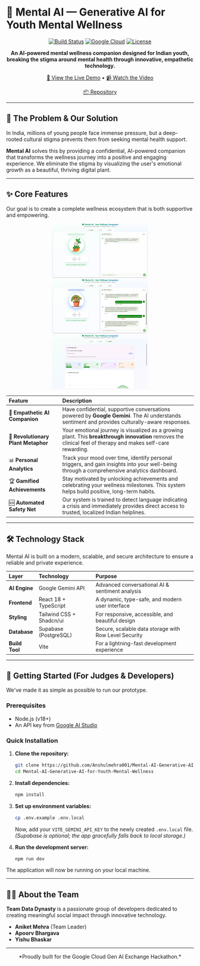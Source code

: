 # 🧠 Mental AI — Generative AI for Youth Mental Wellness

<div align="center">

[![Build Status](https://img.shields.io/badge/build-passing-brightgreen.svg?style=for-the-badge)](https://github.com/Anshulmehra001/Mental-AI-Generative-AI-for-Youth-Mental-Wellness)
[![Google Cloud](https://img.shields.io/badge/Powered%20by-Google%20Gemini%20AI-4285F4?style=for-the-badge&logo=google)](https://ai.google.dev)
[![License](https://img.shields.io/badge/license-MIT-orange.svg?style=for-the-badge)](LICENSE)

**An AI-powered mental wellness companion designed for Indian youth, breaking the stigma around mental health through innovative, empathetic technology.**

[🚀 View the Live Demo](YOUR_LIVE_DEMO_URL) • [📹 Watch the Video](YOUR_VIDEO_URL)

[📦 Repository](https://github.com/Anshulmehra001/Mental-AI-Generative-AI-for-Youth-Mental-Wellness)

</div>

---

## 🌟 The Problem & Our Solution

In India, millions of young people face immense pressure, but a deep-rooted cultural stigma prevents them from seeking mental health support.

**Mental AI** solves this by providing a confidential, AI-powered companion that transforms the wellness journey into a positive and engaging experience. We eliminate the stigma by visualizing the user's emotional growth as a beautiful, thriving digital plant.

---

## ✨ Core Features

Our goal is to create a complete wellness ecosystem that is both supportive and empowering.

<!-- A horizontal strip of key screenshots: UI, Chat, Analytics -->
<p align="center">
    <img src="docs/images/ui.png" alt="Mental AI UI and plant companion" width="260"/>
    <img src="docs/images/chat.png" alt="Empathetic AI chat experience" width="260"/>
    <img src="docs/images/insights.png" alt="Personal analytics and insights" width="260"/>
  
</p>

| Feature | Description |
| :--- | :--- |
| 🤖 **Empathetic AI Companion** | Have confidential, supportive conversations powered by **Google Gemini**. The AI understands sentiment and provides culturally-aware responses. |
| 🌱 **Revolutionary Plant Metaphor** | Your emotional journey is visualized as a growing plant. This **breakthrough innovation** removes the clinical feel of therapy and makes self-care rewarding. |
| 📊 **Personal Analytics** | Track your mood over time, identify personal triggers, and gain insights into your well-being through a comprehensive analytics dashboard. |
| 🏆 **Gamified Achievements** | Stay motivated by unlocking achievements and celebrating your wellness milestones. This system helps build positive, long-term habits. |
| 🆘 **Automated Safety Net** | Our system is trained to detect language indicating a crisis and immediately provides direct access to trusted, localized Indian helplines. |

---

## 🛠️ Technology Stack

Mental AI is built on a modern, scalable, and secure architecture to ensure a reliable and private experience.

| Layer | Technology | Purpose |
| :--- | :--- | :--- |
| **AI Engine** | Google Gemini API | Advanced conversational AI & sentiment analysis |
| **Frontend** | React 18 + TypeScript | A dynamic, type-safe, and modern user interface |
| **Styling** | Tailwind CSS + Shadcn/ui | For responsive, accessible, and beautiful design |
| **Database** | Supabase (PostgreSQL) | Secure, scalable data storage with Row Level Security |
| **Build Tool**| Vite | For a lightning-fast development experience |

---

## 🚀 Getting Started (For Judges & Developers)

We've made it as simple as possible to run our prototype.

### Prerequisites
- Node.js (v18+)
- An API key from [Google AI Studio](https://makersuite.google.com/app/apikey)

### Quick Installation
1.  **Clone the repository:**
    ```bash
    git clone https://github.com/Anshulmehra001/Mental-AI-Generative-AI-for-Youth-Mental-Wellness.git
    cd Mental-AI-Generative-AI-for-Youth-Mental-Wellness
    ```
2.  **Install dependencies:**
    ```bash
    npm install
    ```
3.  **Set up environment variables:**
    ```bash
    cp .env.example .env.local
    ```
    Now, add your `VITE_GEMINI_API_KEY` to the newly created `.env.local` file.
    *(Supabase is optional; the app gracefully falls back to local storage.)*

4.  **Run the development server:**
    ```bash
    npm run dev
    ```
The application will now be running on your local machine.

---

## 👨‍💻 About the Team

**Team Data Dynasty** is a passionate group of developers dedicated to creating meaningful social impact through innovative technology.

*   **Aniket Mehra** (Team Leader)
*   **Apoorv Bhargava**
*   **Yishu Bhaskar**

---

<p align="center">
*Proudly built for the Google Cloud Gen AI Exchange Hackathon.*
</p>